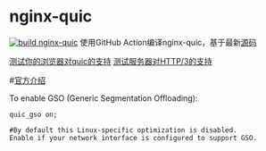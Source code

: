 # nginx-quic
[![build nginx-quic](https://github.com/Funny-T/nginx-quic/actions/workflows/build.yml/badge.svg)](https://github.com/Funny-T/nginx-quic/actions/workflows/build.yml)
使用GitHub Action编译nginx-quic，基于最新[源码](https://hg.nginx.org/nginx-quic)

[测试你的浏览器对quic的支持](https://quic.nginx.org/quic.html)
[测试服务器对HTTP/3的支持](https://http3check.net)

#[官方介绍](https://quic.nginx.org/readme.html)


To enable GSO (Generic Segmentation Offloading):

    quic_gso on;

    #By default this Linux-specific optimization is disabled.
    Enable if your network interface is configured to support GSO.
